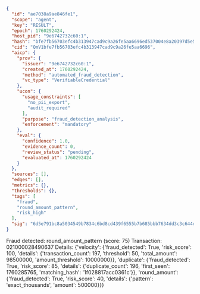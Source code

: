 ```json
{
  "id": "ae7038a9ae846fe1",
  "scope": "agent",
  "key": "RESULT",
  "epoch": 1760292424,
  "host_pid": "9e6742732c60:1",
  "hash": "bfe7fb56703efc4b313947cad9c9a26fe5aa6696ed537004e8a20397d5e52f52",
  "cid": "QmV1bfe7fb56703efc4b313947cad9c9a26fe5aa6696",
  "aicp": {
    "prov": {
      "issuer": "9e6742732c60:1",
      "created_at": 1760292424,
      "method": "automated_fraud_detection",
      "vc_type": "VerifiableCredential"
    },
    "ucon": {
      "usage_constraints": [
        "no_pii_export",
        "audit_required"
      ],
      "purpose": "fraud_detection_analysis",
      "enforcement": "mandatory"
    },
    "eval": {
      "confidence": 1.0,
      "evidence_count": 0,
      "review_status": "pending",
      "evaluated_at": 1760292424
    }
  },
  "sources": [],
  "edges": [],
  "metrics": {},
  "thresholds": {},
  "tags": [
    "fraud",
    "round_amount_pattern",
    "risk_high"
  ],
  "sig": "6d5e791bc8a5034549b7834c6bd8cd439f6555b7b685bbb7634dd3c3c644d750"
}
```

Fraud detected: round_amount_pattern (score: 75)
Transaction: 021000028490637
Details: {'velocity': {'fraud_detected': True, 'risk_score': 100, 'details': {'transaction_count': 197, 'threshold': 50, 'total_amount': 98500000, 'amount_threshold': 10000000}}, 'duplicate': {'fraud_detected': True, 'risk_score': 85, 'details': {'duplicate_count': 196, 'first_seen': 1760285765, 'matching_hash': '1f028817acc0361c'}}, 'round_amount': {'fraud_detected': True, 'risk_score': 40, 'details': {'pattern': 'exact_thousands', 'amount': 500000}}}